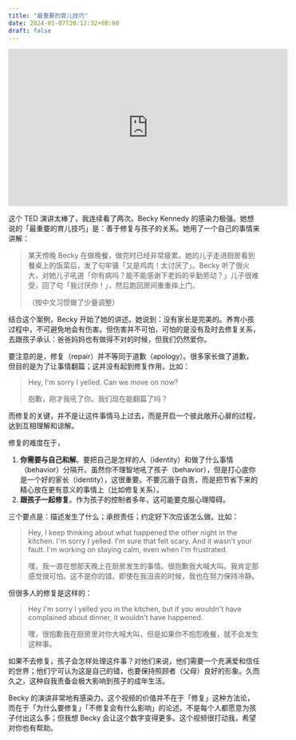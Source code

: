 ```yaml
---
title: "最重要的育儿技巧"
date: 2024-01-07T20:12:32+08:00
draft: false
---
```


<iframe width="560" height="315" src="https://www.youtube.com/embed/PHpPtdk9rco?si=vuec4QqQILloaWqn" title="YouTube video player" frameborder="0" allow="accelerometer; autoplay; clipboard-write; encrypted-media; gyroscope; picture-in-picture; web-share" allowfullscreen></iframe>

这个 TED 演讲太棒了，我连续看了两次。Becky Kennedy 的感染力极强。她想说的「最重要的育儿技巧」是：善于修复与孩子的关系。她用了一个自己的事情来讲解：

> 某天傍晚 Becky 在做晚餐，做完时已经非常疲累。她的儿子走进厨房看到餐桌上的饭菜后，发了句牢骚「又是鸡肉！太讨厌了」。Becky 听了很火大，对她儿子吼道「你有病吗？能不能感谢下老妈的辛勤劳动？」儿子很难受，回了句「我讨厌你！」，然后跑回房间重重摔上门。
> 
> （按中文习惯做了少量调整）

结合这个案例，Becky 开始了她的讲述。她说到：没有家长是完美的。养育小孩过程中，不可避免地会有伤害。但伤害并不可怕，可怕的是没有及时去修复关系，去跟孩子承认：爸爸妈妈也有做得不对的时候，但我们仍然爱你。

要注意的是，修复（repair）并不等同于道歉（apology）。很多家长做了道歉，但目的是为了让事情翻篇；这并没有起到修复作用，比如：

> Hey, I'm sorry I yelled. Can we move on now?
> 
> 抱歉，刚才我吼了你。我们现在能翻篇了吗？

而修复的关键，并不是让这件事情马上过去，而是开启一个彼此敞开心扉的过程，达到互相理解和谅解。

修复的难度在于，

1. **你需要与自己和解**。要把自己是怎样的人（identity）和做了什么事情（behavior）分隔开。虽然你不理智地吼了孩子（behavior），但是打心底你是一个好的家长（identity），这很重要。不要沉溺于自责，而是把节省下来的精心放在更有意义的事情上（比如修复关系）。
2. **跟孩子一起修复**。作为孩子的控制者多年，这可能要克服心理障碍。

三个要点是：描述发生了什么；承担责任；约定好下次应该怎么做。比如：

> Hey, I keep thinking about what happened the other night in the kitchen. I'm sorry I yelled. I'm sure that felt scary. And it wasn't your fault. I'm working on staying calm, even when I'm frustrated.
> 
> 嘿，我一直在想那天晚上在厨房发生的事情。很抱歉我大喊大叫。我肯定那感觉很可怕。这不是你的错。即使在我沮丧的时候，我也在努力保持冷静。

但很多人的修复是这样的：

> Hey I'm sorry I yelled you in the kitchen, but if you wouldn't have complained about dinner, it wouldn't have happened.
> 
> 嘿，很抱歉我在厨房里对你大喊大叫，但是如果你不抱怨晚餐，就不会发生这种事。

如果不去修复，孩子会怎样处理这件事？对他们来说，他们需要一个充满爱和信任的世界；他们宁可认为这是自己的错，也要保持照顾者（父母）良好的形象。久而久之，这种自我责备会极大影响到孩子的成年生活。

Becky 的演讲非常地有感染力。这个视频的价值并不在于「修复」这种方法论，而在于「为什么要修复」「不修复会有什么影响」的论述。不是每个人都愿意为孩子付出这么多；但我想 Becky 会让这个数字变得更多。这个视频很打动我，希望对你也有帮助。
